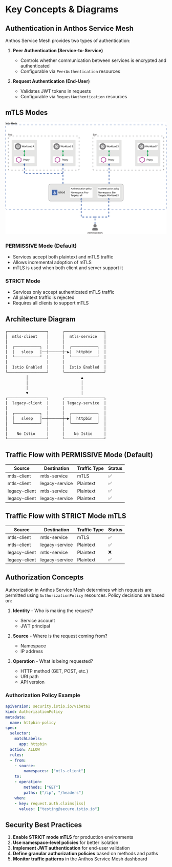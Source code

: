 # Key Concepts & Diagrams

## Authentication in Anthos Service Mesh

Anthos Service Mesh provides two types of authentication:

1. **Peer Authentication (Service-to-Service)**
   - Controls whether communication between services is encrypted and authenticated
   - Configurable via `PeerAuthentication` resources

2. **Request Authentication (End-User)**
   - Validates JWT tokens in requests
   - Configurable via `RequestAuthentication` resources

## mTLS Modes

![mTLS Modes Diagram](https://raw.githubusercontent.com/istio/istio.io/master/content/en/docs/concepts/security/authn.svg)

### PERMISSIVE Mode (Default)
- Services accept both plaintext and mTLS traffic
- Allows incremental adoption of mTLS
- mTLS is used when both client and server support it

### STRICT Mode
- Services only accept authenticated mTLS traffic
- All plaintext traffic is rejected
- Requires all clients to support mTLS

## Architecture Diagram

```
┌─────────────────┐      ┌─────────────────┐
│  mtls-client    │      │  mtls-service   │
│                 │      │                 │
│  ┌───────────┐  │      │  ┌───────────┐  │
│  │   sleep   │──┼──────┼─▶│  httpbin  │  │
│  └───────────┘  │      │  └───────────┘  │
│                 │      │                 │
│  Istio Enabled  │      │  Istio Enabled  │
└─────────────────┘      └─────────────────┘
         │                       ▲
         │                       │
         │                       │
         ▼                       │
┌─────────────────┐      ┌─────────────────┐
│  legacy-client  │      │ legacy-service  │
│                 │      │                 │
│  ┌───────────┐  │      │  ┌───────────┐  │
│  │   sleep   │──┼──────┼─▶│  httpbin  │  │
│  └───────────┘  │      │  └───────────┘  │
│                 │      │                 │
│    No Istio     │      │    No Istio     │
└─────────────────┘      └─────────────────┘
```

## Traffic Flow with PERMISSIVE Mode (Default)

| Source       | Destination   | Traffic Type | Status |
|--------------|---------------|--------------|--------|
| mtls-client  | mtls-service  | mTLS         | ✅     |
| mtls-client  | legacy-service| Plaintext    | ✅     |
| legacy-client| mtls-service  | Plaintext    | ✅     |
| legacy-client| legacy-service| Plaintext    | ✅     |

## Traffic Flow with STRICT Mode mTLS

| Source       | Destination   | Traffic Type | Status |
|--------------|---------------|--------------|--------|
| mtls-client  | mtls-service  | mTLS         | ✅     |
| mtls-client  | legacy-service| Plaintext    | ✅     |
| legacy-client| mtls-service  | Plaintext    | ❌     |
| legacy-client| legacy-service| Plaintext    | ✅     |

## Authorization Concepts

Authorization in Anthos Service Mesh determines which requests are permitted using `AuthorizationPolicy` resources. Policy decisions are based on:

1. **Identity** - Who is making the request?
   - Service account
   - JWT principal

2. **Source** - Where is the request coming from?
   - Namespace
   - IP address

3. **Operation** - What is being requested?
   - HTTP method (GET, POST, etc.)
   - URI path
   - API version

### Authorization Policy Example

```yaml
apiVersion: security.istio.io/v1beta1
kind: AuthorizationPolicy
metadata:
  name: httpbin-policy
spec:
  selector:
    matchLabels:
      app: httpbin
  action: ALLOW
  rules:
  - from:
    - source:
        namespaces: ["mtls-client"]
    to:
    - operation:
        methods: ["GET"]
        paths: ["/ip", "/headers"]
    when:
    - key: request.auth.claims[iss]
      values: ["testing@secure.istio.io"]
```

## Security Best Practices

1. **Enable STRICT mode mTLS** for production environments
2. **Use namespace-level policies** for better isolation
3. **Implement JWT authentication** for end-user validation
4. **Define granular authorization policies** based on methods and paths
5. **Monitor traffic patterns** in the Anthos Service Mesh dashboard
